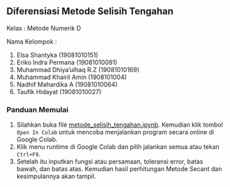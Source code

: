 ## Diferensiasi Metode Selisih Tengahan

Kelas : Metode Numerik D

Nama Kelompok :
1. Elsa Shantyka (19081010151)
2. Eriko Indra Permana (19081010091)
3. Muhammad Dhiya’ulhaq R.Z (19081010169)
4. Muhammad Khairil Amin (1908101004)
5. Nadhif Mahardika A (19081010064)
6. Taufik Hidayat (19081010027)

### Panduan Memulai
1. Silahkan buka file [metode_selisih_tengahan.ipynb](https://github.com/ucup8991/metode-selish-tengahan/blob/main/metode_selisih_tengahan.ipynb). Kemudian klik tombol `Open In Colab` untuk mencoba menjalankan program secara online di Google Colab.
2. Klik menu runtime di Google Colab dan pilih jalankan semua atau tekan `Ctrl+F9`.
3. Setelah itu inputkan fungsi atau persamaan, toleransi error, batas bawah, dan batas atas. Kemudian hasil perhitungan Metode Secant dan kesimpulannya akan tampil.
